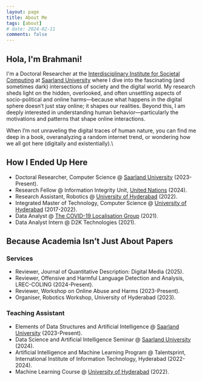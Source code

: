 ```yaml
---
layout: page
title: About Me 
tags: [about]
# date: 2024-02-11
comments: false
---
```


## Hola, I'm Brahmani!

I'm a Doctoral Researcher at the [Interdisciplinary Institute for Societal Computing](https://www.i2sc.net) at [Saarland University](https://www.uni-saarland.de/en/home.html) where I dive into the fascinating (and sometimes dark) intersections of society and the digital world. My research sheds light on the hidden, overlooked, and often unsettling aspects of socio-political and online harms—because what happens in the digital sphere doesn’t just stay online; it shapes our realities. Beyond this, I am deeply interested in understanding human behavior—particularly the motivations and patterns that shape online interactions.

When I’m not unraveling the digital traces of human nature, you can find me deep in a book, overanalyzing a random internet trend, or wondering how we all got here (digitally and existentially).\ 

## How I Ended Up Here

- Doctoral Researcher, Computer Science @ [Saarland University](https://www.uni-saarland.de/en/home.html) (2023-Present).
- Research Fellow @ Information Integrity Unit, [United Nations](https://www.un.org/en/) (2024).
- Research Assistant, Robotics @ [University of Hyderabad](https://uohyd.ac.in) (2022).
- Integrated Master of Technology, Computer Science @ [University of Hyderabad](https://uohyd.ac.in) (2017-2022).
- Data Analyst @ [The COVID-19 Localisation Group](https://covid-19-localisation-modelling.thinkific.com) (2021).
- Data Analyst Intern @ D2K Technologies (2021).


## Because Academia Isn’t Just About Papers

### Services

- Reviewer, Journal of Quantitative Description: Digital Media (2025).
- Reviewer, Offensive and Harmful Language Detection and Analysis, LREC-COLING (2024-Present).
- Reviewer, Workshop on Online Abuse and Harms (2023-Present).
- Organiser, Robotics Workshop, University of Hyderabad (2023). 

### Teaching Assistant

- Elements of Data Structures and Artificial Intelligence @ [Saarland University](https://www.uni-saarland.de/en/home.html) (2023-Present).
- Data Science and Artificial Intelligence Seminar @ [Saarland University](https://www.uni-saarland.de/en/home.html) (2024).
- Artificial Intelligence and Machine Learning Program @ Talentsprint, International Institute of Information Technology, Hyderabad (2022-2024).
- Machine Learning Course @ [University of Hyderabad](https://uohyd.ac.in) (2022). 